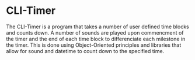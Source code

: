 # CLI-Timer

The CLI-Timer is a program that takes a number of user defined time blocks and counts down. A number of sounds are played upon commencment of the timer and the end of each time block to differenciate each milestone in the timer. This is done using Object-Oriented principles and libraries that allow for sound and datetime to count down to the specified time.
